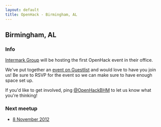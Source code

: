 ```yaml
---
layout: default
title: OpenHack - Birmingham, AL
---
```


## Birmingham, AL

### Info

[Intermark Group](http://intermarkinteractive.com/) will be hosting the first OpenHack
event in their office.

We've put together an [event on Guestlist](http://guestli.st/132762)
and would love to have you join us! Be sure to RSVP for the event so we
can make sure to have enough space set up.

If you'd like to get involved, ping
[@OpenHackBHM](http://twitter.com/OpenHackBHM) to let us know what
you're thinking!

### Next meetup

* [8 November 2012](http://guestli.st/132762)
